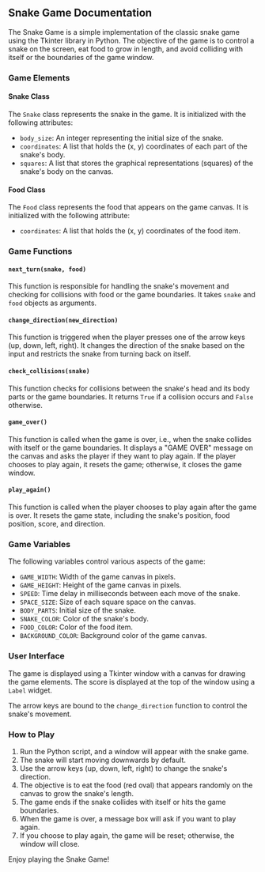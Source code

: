 ## Snake Game Documentation

The Snake Game is a simple implementation of the classic snake game using the Tkinter library in Python. The objective of the game is to control a snake on the screen, eat food to grow in length, and avoid colliding with itself or the boundaries of the game window.

### Game Elements

#### Snake Class

The `Snake` class represents the snake in the game. It is initialized with the following attributes:

- `body_size`: An integer representing the initial size of the snake.
- `coordinates`: A list that holds the (x, y) coordinates of each part of the snake's body.
- `squares`: A list that stores the graphical representations (squares) of the snake's body on the canvas.

#### Food Class

The `Food` class represents the food that appears on the game canvas. It is initialized with the following attribute:

- `coordinates`: A list that holds the (x, y) coordinates of the food item.

### Game Functions

#### `next_turn(snake, food)`

This function is responsible for handling the snake's movement and checking for collisions with food or the game boundaries. It takes `snake` and `food` objects as arguments.

#### `change_direction(new_direction)`

This function is triggered when the player presses one of the arrow keys (up, down, left, right). It changes the direction of the snake based on the input and restricts the snake from turning back on itself.

#### `check_collisions(snake)`

This function checks for collisions between the snake's head and its body parts or the game boundaries. It returns `True` if a collision occurs and `False` otherwise.

#### `game_over()`

This function is called when the game is over, i.e., when the snake collides with itself or the game boundaries. It displays a "GAME OVER" message on the canvas and asks the player if they want to play again. If the player chooses to play again, it resets the game; otherwise, it closes the game window.

#### `play_again()`

This function is called when the player chooses to play again after the game is over. It resets the game state, including the snake's position, food position, score, and direction.

### Game Variables

The following variables control various aspects of the game:

- `GAME_WIDTH`: Width of the game canvas in pixels.
- `GAME_HEIGHT`: Height of the game canvas in pixels.
- `SPEED`: Time delay in milliseconds between each move of the snake.
- `SPACE_SIZE`: Size of each square space on the canvas.
- `BODY_PARTS`: Initial size of the snake.
- `SNAKE_COLOR`: Color of the snake's body.
- `FOOD_COLOR`: Color of the food item.
- `BACKGROUND_COLOR`: Background color of the game canvas.

### User Interface

The game is displayed using a Tkinter window with a canvas for drawing the game elements. The score is displayed at the top of the window using a `Label` widget.

The arrow keys are bound to the `change_direction` function to control the snake's movement.

### How to Play

1. Run the Python script, and a window will appear with the snake game.
2. The snake will start moving downwards by default.
3. Use the arrow keys (up, down, left, right) to change the snake's direction.
4. The objective is to eat the food (red oval) that appears randomly on the canvas to grow the snake's length.
5. The game ends if the snake collides with itself or hits the game boundaries.
6. When the game is over, a message box will ask if you want to play again.
7. If you choose to play again, the game will be reset; otherwise, the window will close.

Enjoy playing the Snake Game!
